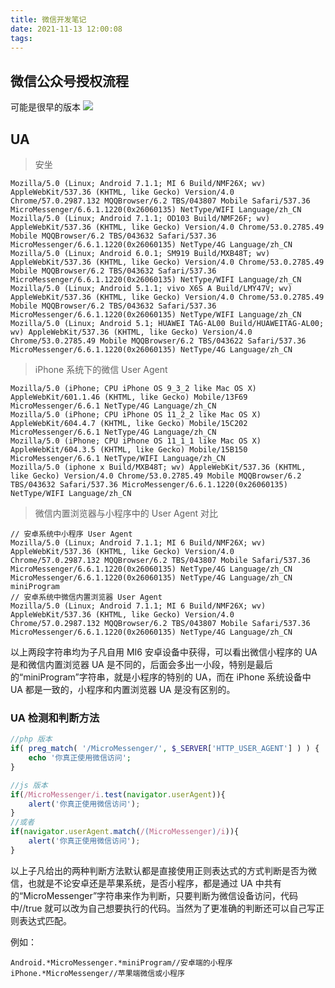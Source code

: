 ```yaml
---
title: 微信开发笔记
date: 2021-11-13 12:00:08
tags:
---
```


## 微信公众号授权流程

可能是很早的版本
![](/images/20211113/f05d055280c2e92ee96018088169bbd0.png)

## UA

> 安坐

```
Mozilla/5.0 (Linux; Android 7.1.1; MI 6 Build/NMF26X; wv) AppleWebKit/537.36 (KHTML, like Gecko) Version/4.0 Chrome/57.0.2987.132 MQQBrowser/6.2 TBS/043807 Mobile Safari/537.36 MicroMessenger/6.6.1.1220(0x26060135) NetType/WIFI Language/zh_CN
Mozilla/5.0 (Linux; Android 7.1.1; OD103 Build/NMF26F; wv) AppleWebKit/537.36 (KHTML, like Gecko) Version/4.0 Chrome/53.0.2785.49 Mobile MQQBrowser/6.2 TBS/043632 Safari/537.36 MicroMessenger/6.6.1.1220(0x26060135) NetType/4G Language/zh_CN
Mozilla/5.0 (Linux; Android 6.0.1; SM919 Build/MXB48T; wv) AppleWebKit/537.36 (KHTML, like Gecko) Version/4.0 Chrome/53.0.2785.49 Mobile MQQBrowser/6.2 TBS/043632 Safari/537.36 MicroMessenger/6.6.1.1220(0x26060135) NetType/WIFI Language/zh_CN
Mozilla/5.0 (Linux; Android 5.1.1; vivo X6S A Build/LMY47V; wv) AppleWebKit/537.36 (KHTML, like Gecko) Version/4.0 Chrome/53.0.2785.49 Mobile MQQBrowser/6.2 TBS/043632 Safari/537.36 MicroMessenger/6.6.1.1220(0x26060135) NetType/WIFI Language/zh_CN
Mozilla/5.0 (Linux; Android 5.1; HUAWEI TAG-AL00 Build/HUAWEITAG-AL00; wv) AppleWebKit/537.36 (KHTML, like Gecko) Version/4.0 Chrome/53.0.2785.49 Mobile MQQBrowser/6.2 TBS/043622 Safari/537.36 MicroMessenger/6.6.1.1220(0x26060135) NetType/4G Language/zh_CN
```

> iPhone 系统下的微信 User Agent

```
Mozilla/5.0 (iPhone; CPU iPhone OS 9_3_2 like Mac OS X) AppleWebKit/601.1.46 (KHTML, like Gecko) Mobile/13F69 MicroMessenger/6.6.1 NetType/4G Language/zh_CN
Mozilla/5.0 (iPhone; CPU iPhone OS 11_2_2 like Mac OS X) AppleWebKit/604.4.7 (KHTML, like Gecko) Mobile/15C202 MicroMessenger/6.6.1 NetType/4G Language/zh_CN
Mozilla/5.0 (iPhone; CPU iPhone OS 11_1_1 like Mac OS X) AppleWebKit/604.3.5 (KHTML, like Gecko) Mobile/15B150 MicroMessenger/6.6.1 NetType/WIFI Language/zh_CN
Mozilla/5.0 (iphone x Build/MXB48T; wv) AppleWebKit/537.36 (KHTML, like Gecko) Version/4.0 Chrome/53.0.2785.49 Mobile MQQBrowser/6.2 TBS/043632 Safari/537.36 MicroMessenger/6.6.1.1220(0x26060135) NetType/WIFI Language/zh_CN
```

> 微信内置浏览器与小程序中的 User Agent 对比

```
// 安卓系统中小程序 User Agent
Mozilla/5.0 (Linux; Android 7.1.1; MI 6 Build/NMF26X; wv) AppleWebKit/537.36 (KHTML, like Gecko) Version/4.0 Chrome/57.0.2987.132 MQQBrowser/6.2 TBS/043807 Mobile Safari/537.36 MicroMessenger/6.6.1.1220(0x26060135) NetType/4G Language/zh_CN MicroMessenger/6.6.1.1220(0x26060135) NetType/4G Language/zh_CN miniProgram
// 安卓系统中微信内置浏览器 User Agent
Mozilla/5.0 (Linux; Android 7.1.1; MI 6 Build/NMF26X; wv) AppleWebKit/537.36 (KHTML, like Gecko) Version/4.0 Chrome/57.0.2987.132 MQQBrowser/6.2 TBS/043807 Mobile Safari/537.36 MicroMessenger/6.6.1.1220(0x26060135) NetType/4G Language/zh_CN
```

以上两段字符串均为子凡自用 MI6 安卓设备中获得，可以看出微信小程序的 UA 是和微信内置浏览器 UA 是不同的，后面会多出一小段，特别是最后的“miniProgram”字符串，就是小程序的特别的 UA，而在 iPhone 系统设备中 UA 都是一致的，小程序和内置浏览器 UA 是没有区别的。


### UA 检测和判断方法

```php
//php 版本
if( preg_match( '/MicroMessenger/', $_SERVER['HTTP_USER_AGENT'] ) ) {
	echo '你真正使用微信访问';
}
```

```javascript
//js 版本 
if(/MicroMessenger/i.test(navigator.userAgent)){
	alert('你真正使用微信访问');
}
//或者
if(navigator.userAgent.match(/(MicroMessenger)/i)){
	alert('你真正使用微信访问');
}
```

以上子凡给出的两种判断方法默认都是直接使用正则表达式的方式判断是否为微信，也就是不论安卓还是苹果系统，是否小程序，都是通过 UA 中共有的“MicroMessenger”字符串来作为判断，只要判断为微信设备访问，代码中//true 就可以改为自己想要执行的代码。当然为了更准确的判断还可以自己写正则表达式匹配。

例如：

```
Android.*MicroMessenger.*miniProgram//安卓端的小程序
iPhone.*MicroMessenger//苹果端微信或小程序
```